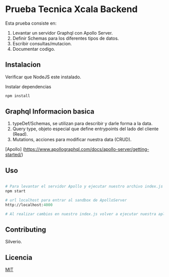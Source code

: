 # Prueba Tecnica Xcala Backend

Esta prueba consiste en:

1. Levantar un servidor Graphql con Apollo Server.
2. Definir Schemas para los diferentes tipos de datos.
3. Escribir consultas/mutacion.
4. Documentar codigo.

## Instalacion 

Verificar que NodeJS este instalado.

Instalar dependencias

```bash
npm install
```

## Graphql Informacion basica

1. typeDef/Schemas, se utilizan para describir y darle forma a la data.
2. Query type, objeto especial que define entrypoints del lado del cliente (Read).
3. Mutations, acciones para modificar nuestra data (CRUD).

[Apollo] (https://www.apollographql.com/docs/apollo-server/getting-started/)

## Uso

```Graphql

# Para levantar el servidor Apollo y ejecutar nuestro archivo index.js
npm start

# url localhost para entrar al sandbox de ApolloServer
http://localhost:4000

# Al realizar cambios en nuestro index.js volver a ejecutar nuestra aplicacion y actualizar localhost server.

```

## Contributing

Silverio.

## Licencia

[MIT](https://choosealicense.com/licenses/mit/)
